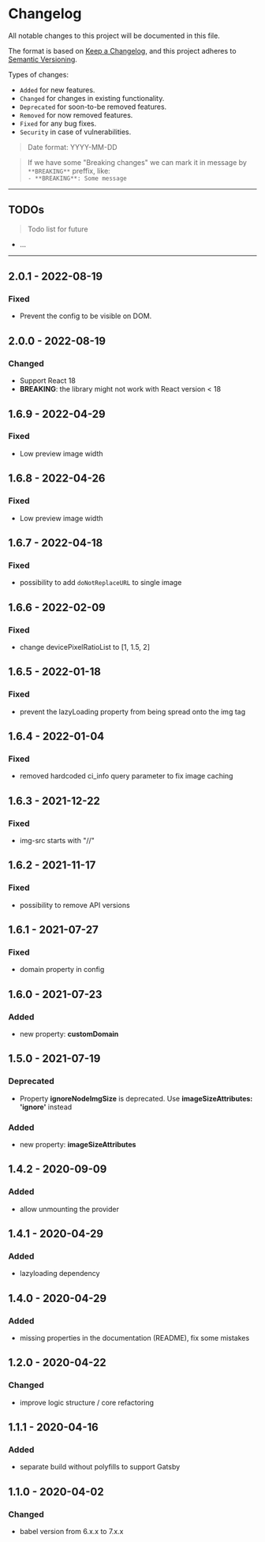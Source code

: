 # Changelog
All notable changes to this project will be documented in this file.

The format is based on [Keep a Changelog](https://keepachangelog.com/en/1.0.0/),
and this project adheres to [Semantic Versioning](https://semver.org/spec/v2.0.0.html).

Types of changes:
- `Added` for new features.
- `Changed` for changes in existing functionality.
- `Deprecated` for soon-to-be removed features.
- `Removed` for now removed features.
- `Fixed` for any bug fixes.
- `Security` in case of vulnerabilities.

> Date format: YYYY-MM-DD

> If we have some "Breaking changes" we can mark it in message by `**BREAKING**` preffix, like:  
> `- **BREAKING**: Some message`

-------------

## TODOs
> Todo list for future

- ...

-------------
## 2.0.1 - 2022-08-19
### Fixed
- Prevent the config to be visible on DOM.

## 2.0.0 - 2022-08-19
### Changed
- Support React 18
- **BREAKING**: the library might not work with React version < 18

## 1.6.9 - 2022-04-29
### Fixed
- Low preview image width

## 1.6.8 - 2022-04-26
### Fixed
- Low preview image width

## 1.6.7 - 2022-04-18
### Fixed
- possibility to add `doNotReplaceURL` to single image

## 1.6.6 - 2022-02-09
### Fixed
- change devicePixelRatioList to [1, 1.5, 2]

## 1.6.5 - 2022-01-18
### Fixed
- prevent the lazyLoading property from being spread onto the img tag

## 1.6.4 - 2022-01-04
### Fixed
- removed hardcoded ci_info query parameter to fix image caching

## 1.6.3 - 2021-12-22
### Fixed
- img-src starts with "//"

## 1.6.2 - 2021-11-17
### Fixed
- possibility to remove API versions

## 1.6.1 - 2021-07-27
### Fixed
- domain property in config
## 1.6.0 - 2021-07-23
### Added
- new property: **customDomain**
## 1.5.0 - 2021-07-19

### Deprecated

- Property **ignoreNodeImgSize** is deprecated. Use **imageSizeAttributes: 'ignore'** instead

### Added
- new property: **imageSizeAttributes**

## 1.4.2 - 2020-09-09

### Added
- allow unmounting the provider

## 1.4.1 - 2020-04-29

### Added
- lazyloading dependency

## 1.4.0 - 2020-04-29

### Added
- missing properties in the documentation (README), fix some mistakes

## 1.2.0 - 2020-04-22

### Changed
- improve logic structure / core refactoring

## 1.1.1 - 2020-04-16

### Added
- separate build without polyfills to support Gatsby


## 1.1.0 - 2020-04-02

### Changed
- babel version from 6.x.x to 7.x.x
